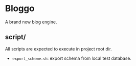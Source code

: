 # Bloggo

A brand new blog engine.

## script/

All scripts are expected to execute in project root dir.

+ `export_scheme.sh`: export schema from local test database.